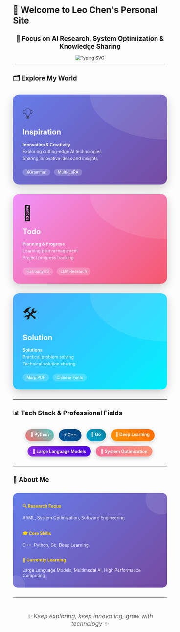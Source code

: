 # 👋 Welcome to Leo Chen's Personal Site

<div align="center">
  <h2>🎯 Focus on AI Research, System Optimization & Knowledge Sharing</h2>
</div>

<div align="center">
  <img src="https://readme-typing-svg.herokuapp.com?font=JetBrains+Mono&weight=600&size=22&duration=3000&pause=1000&color=58A6FF&center=true&vCenter=true&multiline=true&width=600&height=120&lines=AI+%2F+ML+Researcher;System+Optimization+Expert;Knowledge+Sharing+Enthusiast" alt="Typing SVG" />
</div>

---

## 🗂️ Explore My World

<div style="display: grid; grid-template-columns: repeat(auto-fit, minmax(300px, 1fr)); gap: 2rem; margin: 2rem 0;">

<div style="background: linear-gradient(135deg, #667eea 0%, #764ba2 100%); border-radius: 20px; padding: 2rem; box-shadow: 0 10px 30px rgba(0,0,0,0.2); transition: all 0.3s ease; position: relative; overflow: hidden;">
  <div style="position: absolute; top: -50%; right: -50%; width: 100%; height: 100%; background: rgba(255,255,255,0.1); border-radius: 50%; transition: all 0.3s ease;"></div>
  <div style="position: relative; z-index: 2;">
    <div style="font-size: 3rem; margin-bottom: 1rem;">💡</div>
    <h3 style="color: white; margin: 0 0 1rem 0; font-size: 1.5rem;">
      <a href="/en/inspiration/" style="color: white; text-decoration: none;">Inspiration</a>
    </h3>
    <p style="color: rgba(255,255,255,0.9); margin: 0; line-height: 1.6;">
      <strong>Innovation & Creativity</strong><br/>
      Exploring cutting-edge AI technologies<br/>
      Sharing innovative ideas and insights
    </p>
    <div style="margin-top: 1.5rem;">
      <span style="background: rgba(255,255,255,0.2); padding: 0.3rem 0.8rem; border-radius: 20px; font-size: 0.8rem; color: white;">XGrammar</span>
      <span style="background: rgba(255,255,255,0.2); padding: 0.3rem 0.8rem; border-radius: 20px; font-size: 0.8rem; color: white; margin-left: 0.5rem;">Multi-LoRA</span>
    </div>
  </div>
</div>

<div style="background: linear-gradient(135deg, #f093fb 0%, #f5576c 100%); border-radius: 20px; padding: 2rem; box-shadow: 0 10px 30px rgba(0,0,0,0.2); transition: all 0.3s ease; position: relative; overflow: hidden;">
  <div style="position: absolute; top: -50%; right: -50%; width: 100%; height: 100%; background: rgba(255,255,255,0.1); border-radius: 50%; transition: all 0.3s ease;"></div>
  <div style="position: relative; z-index: 2;">
    <div style="font-size: 3rem; margin-bottom: 1rem;">📝</div>
    <h3 style="color: white; margin: 0 0 1rem 0; font-size: 1.5rem;">
      <a href="/en/todo/" style="color: white; text-decoration: none;">Todo</a>
    </h3>
    <p style="color: rgba(255,255,255,0.9); margin: 0; line-height: 1.6;">
      <strong>Planning & Progress</strong><br/>
      Learning plan management<br/>
      Project progress tracking
    </p>
    <div style="margin-top: 1.5rem;">
      <span style="background: rgba(255,255,255,0.2); padding: 0.3rem 0.8rem; border-radius: 20px; font-size: 0.8rem; color: white;">HarmonyOS</span>
      <span style="background: rgba(255,255,255,0.2); padding: 0.3rem 0.8rem; border-radius: 20px; font-size: 0.8rem; color: white; margin-left: 0.5rem;">LLM Research</span>
    </div>
  </div>
</div>

<div style="background: linear-gradient(135deg, #4facfe 0%, #00f2fe 100%); border-radius: 20px; padding: 2rem; box-shadow: 0 10px 30px rgba(0,0,0,0.2); transition: all 0.3s ease; position: relative; overflow: hidden;">
  <div style="position: absolute; top: -50%; right: -50%; width: 100%; height: 100%; background: rgba(255,255,255,0.1); border-radius: 50%; transition: all 0.3s ease;"></div>
  <div style="position: relative; z-index: 2;">
    <div style="font-size: 3rem; margin-bottom: 1rem;">🛠️</div>
    <h3 style="color: white; margin: 0 0 1rem 0; font-size: 1.5rem;">
      <a href="/en/solution/" style="color: white; text-decoration: none;">Solution</a>
    </h3>
    <p style="color: rgba(255,255,255,0.9); margin: 0; line-height: 1.6;">
      <strong>Solutions</strong><br/>
      Practical problem solving<br/>
      Technical solution sharing
    </p>
    <div style="margin-top: 1.5rem;">
      <span style="background: rgba(255,255,255,0.2); padding: 0.3rem 0.8rem; border-radius: 20px; font-size: 0.8rem; color: white;">Marp PDF</span>
      <span style="background: rgba(255,255,255,0.2); padding: 0.3rem 0.8rem; border-radius: 20px; font-size: 0.8rem; color: white; margin-left: 0.5rem;">Chinese Fonts</span>
    </div>
  </div>
</div>

</div>

<style>
@keyframes float {
  0% { transform: translateY(0px) rotate(0deg); }
  33% { transform: translateY(-10px) rotate(1deg); }
  66% { transform: translateY(-5px) rotate(-1deg); }
  100% { transform: translateY(0px) rotate(0deg); }
}

div[style*="linear-gradient"]:hover {
  transform: translateY(-5px) scale(1.02);
  box-shadow: 0 20px 40px rgba(0,0,0,0.3) !important;
}

div[style*="linear-gradient"]:hover div[style*="border-radius: 50%"] {
  transform: scale(1.5);
  opacity: 0.6;
}
</style>

---

## 📊 Tech Stack & Professional Fields

<div style="display: flex; flex-wrap: wrap; gap: 1rem; justify-content: center; margin: 2rem 0;">
  <span style="background: linear-gradient(45deg, #FF6B6B, #4ECDC4); color: white; padding: 0.5rem 1rem; border-radius: 25px; font-weight: 600; box-shadow: 0 4px 15px rgba(0,0,0,0.2);">🐍 Python</span>
  <span style="background: linear-gradient(45deg, #00599C, #004482); color: white; padding: 0.5rem 1rem; border-radius: 25px; font-weight: 600; box-shadow: 0 4px 15px rgba(0,0,0,0.2);">⚡ C++</span>
  <span style="background: linear-gradient(45deg, #00ADD8, #007D9C); color: white; padding: 0.5rem 1rem; border-radius: 25px; font-weight: 600; box-shadow: 0 4px 15px rgba(0,0,0,0.2);">🚀 Go</span>
  <span style="background: linear-gradient(45deg, #FF9500, #FF6B00); color: white; padding: 0.5rem 1rem; border-radius: 25px; font-weight: 600; box-shadow: 0 4px 15px rgba(0,0,0,0.2);">🧠 Deep Learning</span>
  <span style="background: linear-gradient(45deg, #8E2DE2, #4A00E0); color: white; padding: 0.5rem 1rem; border-radius: 25px; font-weight: 600; box-shadow: 0 4px 15px rgba(0,0,0,0.2);">🤖 Large Language Models</span>
  <span style="background: linear-gradient(45deg, #F2709C, #FF9472); color: white; padding: 0.5rem 1rem; border-radius: 25px; font-weight: 600; box-shadow: 0 4px 15px rgba(0,0,0,0.2);">🔧 System Optimization</span>
</div>

---

## 🎯 About Me

<div style="background: linear-gradient(135deg, #667eea 0%, #764ba2 100%); border-radius: 15px; padding: 2rem; color: white; margin: 2rem 0; position: relative; overflow: hidden;">
  <div style="position: absolute; top: 0; right: 0; width: 100px; height: 100px; background: rgba(255,255,255,0.1); border-radius: 50%; transform: translate(30px, -30px);"></div>
  <div style="position: absolute; bottom: 0; left: 0; width: 60px; height: 60px; background: rgba(255,255,255,0.1); border-radius: 50%; transform: translate(-20px, 20px);"></div>

  <div style="position: relative; z-index: 2;">
    <div style="display: grid; grid-template-columns: repeat(auto-fit, minmax(250px, 1fr)); gap: 2rem;">
      <div>
        <h4 style="margin: 0 0 1rem 0; color: #FFD700;">🔍 Research Focus</h4>
        <p style="margin: 0; opacity: 0.9;">AI/ML, System Optimization, Software Engineering</p>
      </div>
      <div>
        <h4 style="margin: 0 0 1rem 0; color: #FFD700;">🎓 Core Skills</h4>
        <p style="margin: 0; opacity: 0.9;">C++, Python, Go, Deep Learning</p>
      </div>
      <div>
        <h4 style="margin: 0 0 1rem 0; color: #FFD700;">🌱 Currently Learning</h4>
        <p style="margin: 0; opacity: 0.9;">Large Language Models, Multimodal AI, High Performance Computing</p>
      </div>
    </div>
  </div>
</div>

---

<div align="center" style="margin: 3rem 0;">
  <p style="font-size: 1.2rem; color: #666; font-style: italic;">
    ✨ Keep exploring, keep innovating, grow with technology ✨
  </p>
</div>